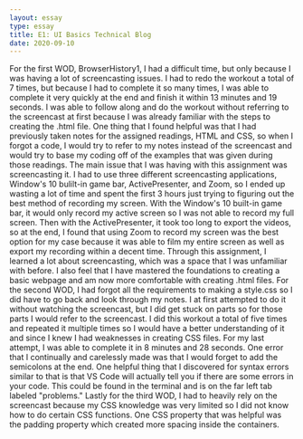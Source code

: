 ```yaml
---
layout: essay
type: essay
title: E1: UI Basics Technical Blog
date: 2020-09-10
---
```

For the first WOD, BrowserHistory1, I had a difficult time, but only because I was having a lot of screencasting issues. I had to redo the workout a total of 7 times, but because I had to complete it so many times, I was able to complete it very quickly at the end and finish it within 13 minutes and 19 seconds. I was able to follow along and do the workout without referring to the screencast at first because I was already familiar with the steps to creating the .html file. One thing that I found helpful was that I had previously taken notes for the assigned readings, HTML and CSS, so when I forgot a code, I would try to refer to my notes instead of the screencast and would try to base my coding off of the examples that was given during those readings. The main issue that I was having with this assignment was screencasting it. I had to use three different screencasting applications, Window's 10 bulilt-in game bar, ActivePresenter, and Zoom, so I ended up wasting a lot of time and spent the first 3 hours just trying to figuring out the best method of recording my screen. With the Window's 10 built-in game bar, it would only record my active screen so I was not able to record my full screen. Then with the ActivePresenter, it took too long to export the videos, so at the end, I found that using Zoom to record my screen was the best option for my case because it was able to film my entire screen as well as export my recording within a decent time. Through this assignment, I learned a lot about screencasting, which was a space that I was unfamiliar with before. I also feel that I have mastered the foundations to creating a basic webpage and am now more comfortable with creating .html files. 
For the second WOD, I had forgot all the requirements to making a style.css so I did have to go back and look through my notes. I at first attempted to do it without watching the screencast, but I did get stuck on parts so for those parts I would refer to the screencast. I did this workout a total of five times and repeated it multiple times so I would have a better understanding of it and since I knew I had weaknesses in creating CSS files. For my last attempt, I was able to complete it in 8 minutes and 28 seconds. One error that I continually and carelessly made was that I would forget to add the semicolons at the end. One helpful thing that I discovered for syntax errors similar to that is that VS Code will actually tell you if there are some errors in your code. This could be found in the terminal and is on the far left tab labeled "problems."
Lastly for the third WOD, I had to heavily rely on the screencast because my CSS knowledge was very limited so I did not know how to do certain CSS functions. One CSS property that was helpful was the padding property which created more spacing inside the containers.
